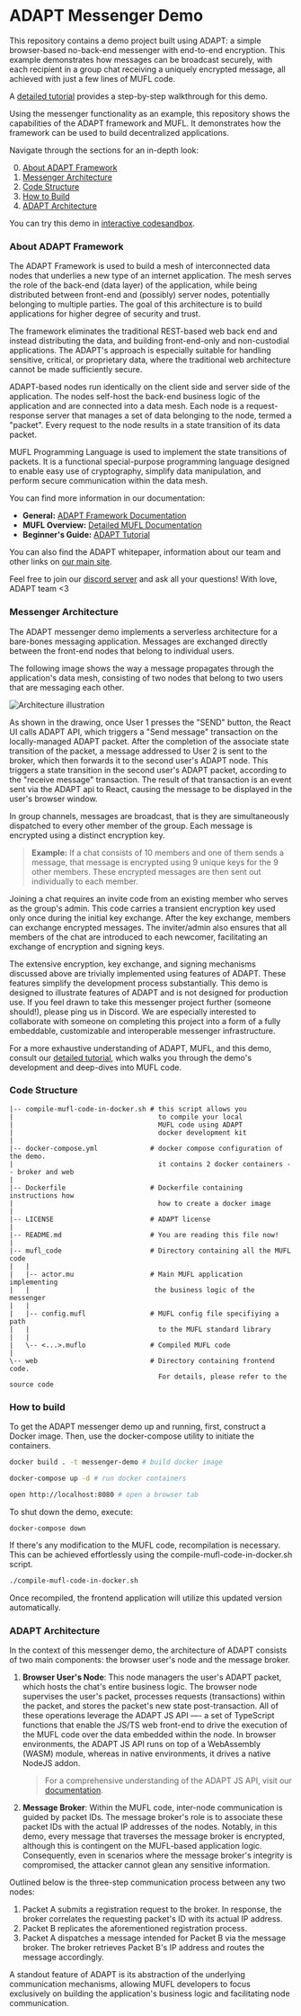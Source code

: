 # ADAPT Messenger Demo

This repository contains a demo project built using ADAPT: a simple browser-based no-back-end messenger with end-to-end encryption. This example demonstrates how messages can be broadcast securely, with each recipient in a group chat receiving a uniquely encrypted message, all achieved with just a few lines of MUFL code.

A [detailed tutorial](https://docs.adaptframework.solutions/release/0.2/messenger-tutorial-1.html) provides a step-by-step walkthrough for this demo.

Using the messenger functionality as an example, this repository shows the capabilities of the ADAPT framework and MUFL. It demonstrates how the framework can be used to build decentralized applications. 

Navigate through the sections for an in-depth look:

0. [About ADAPT Framework](#about-adapt-framework)
1. [Messenger Architecture](#messenger-architecture)
2. [Code Structure](#code-structure)
3. [How to Build](#how-to-build)
4. [ADAPT Architecture](#adapt-architecture)

You can try this demo in [interactive codesandbox](https://codesandbox.io/p/github/adapt-toolkit/adapt-hello-world-example/release-0.2?file=/.codesandbox/README.md:1,1).

### **About ADAPT Framework**

The ADAPT Framework is used to build a mesh of interconnected data nodes that underlies a new type of an internet application. The mesh serves the role of the back-end (data layer) of the application, while being distributed between front-end and (possibly) server nodes, potentially belonging to multiple parties. The goal of this architecture is to build applications for higher degree of security and trust. 

The framework eliminates the traditional REST-based web back end and instead distributing the data, and building front-end-only and non-custodial applications. The ADAPT's approach is especially suitable for handling sensitive, critical, or proprietary data, where the traditional web architecture cannot be made sufficiently secure. 

ADAPT-based nodes run identically on the client side and server side of the application. The nodes self-host the back-end business logic of the application and are connected into a data mesh. Each node is a request-response server that manages a set of data belonging to the node, termed a "packet". Every request to the node results in a state transition of its data packet. 

MUFL Programming Language is used to implement the state transitions of packets. It is a functional special-purpose programming language designed to enable easy use of cryptography, simplify data manipulation, and perform secure communication within the data mesh. 

You can find more information in our documentation:
- **General:** [ADAPT Framework Documentation](https://docs.adaptframework.solutions/)
- **MUFL Overview:** [Detailed MUFL Documentation](https://docs.adaptframework.solutions/basic-syntax.html)
- **Beginner's Guide:** [ADAPT Tutorial](https://docs.adaptframework.solutions/detailed-build-example.html)

You can also find the ADAPT whitepaper, information about our team and other links on [our main site](https://www.adaptframework.solutions/).

Feel free to join our [discord server](https://discord.gg/VjKSBS2u7H) and ask all your questions! With love, ADAPT team <3

### **Messenger Architecture**

The ADAPT messenger demo implements a serverless architecture for a bare-bones messaging application. Messages are exchanged directly between the front-end nodes that belong to individual users. 

The following image shows the way a message propagates through the application's data mesh, consisting of two nodes that belong to two users that are messaging each other. 

![Architecture illustration](images/architecture.png)

As shown in the drawing, once User 1 presses the "SEND" button, the React UI calls ADAPT API, which triggers a "Send message" transaction on the locally-managed ADAPT packet. After the completion of the associate state transition of the packet, a message addressed to User 2 is sent to the broker, which then forwards it to the second user's ADAPT node. This triggers a state transition in the second user's ADAPT packet, according to the "receive message" transaction. The result of that transaction is an event sent via the ADAPT api to React, causing the message to be displayed in the user's browser window. 

In group channels, messages are broadcast, that is they are simultaneously dispatched to every other member of the group. Each message is encrypted using a distinct encryption key.

> **Example:** If a chat consists of 10 members and one of them sends a message, that message is encrypted using 9 unique keys for the 9 other members. These encrypted messages are then sent out individually to each member.

Joining a chat requires an invite code from an existing member who serves as the group's admin. This code carries a transient encryption key used only once during the initial key exchange. After the key exchange, members can exchange encrypted messages. The inviter/admin also ensures that all members of the chat are introduced to each newcomer, facilitating an exchange of encryption and signing keys.

The extensive encryption, key exchange, and signing mechanisms discussed above are trivially implemented using features of ADAPT. These features simplify the development process substantially. This demo is designed to illustrate features of ADAPT and is not designed for production use. If you feel drawn to take this messenger project further (someone should!), please ping us in Discord. We are especially interested to collaborate with someone on completing this project into a form of a fully embeddable, customizable and interoperable messenger infrastructure. 

For a more exhaustive understanding of ADAPT, MUFL, and this demo, consult our [detailed tutorial](https://docs.adaptframework.solutions/release/0.2/messenger-tutorial-1.html), which walks you through the demo's development and deep-dives into MUFL code.

### **Code Structure**

```
|-- compile-mufl-code-in-docker.sh # this script allows you 
|                                    to compile your local
|                                    MUFL code using ADAPT 
|                                    docker development kit
|
|-- docker-compose.yml             # docker compose configuration of the demo.
|                                    it contains 2 docker containers -- broker and web
|
|-- Dockerfile                     # Dockerfile containing instructions how 
|                                    how to create a docker image          
|
|-- LICENSE                        # ADAPT license
|
|-- README.md                      # You are reading this file now!
|
|-- mufl_code                      # Directory containing all the MUFL code
|   |
|   |-- actor.mu                   # Main MUFL application implementing 
|   |                               the business logic of the messenger 
|   |
|   |-- config.mufl                # MUFL config file specifiying a path
|   |                                to the MUFL standard library
|   |
|   \-- <...>.muflo                # Compiled MUFL code
|
\-- web                            # Directory containing frontend code.
                                     For details, please refer to the source code
```


### **How to build**

To get the ADAPT messenger demo up and running, first, construct a Docker image. Then, use the docker-compose utility to initiate the containers.

```bash
docker build . -t messenger-demo # build docker image

docker-compose up -d # run docker containers

open http://localhost:8080 # open a browser tab
```

To shut down the demo, execute:

```
docker-compose down
```

If there's any modification to the MUFL code, recompilation is necessary. This can be achieved effortlessly using the compile-mufl-code-in-docker.sh script.

```bash 
./compile-mufl-code-in-docker.sh
```

Once recompiled, the frontend application will utilize this updated version automatically.

### **ADAPT Architecture**

In the context of this messenger demo, the architecture of ADAPT consists of two main components: the browser user's node and the message broker.

1. **Browser User's Node**: This node managers the user's ADAPT packet, which hosts the chat's entire business logic. The browser node supervises the user's packet, processes requests (transactions) within the packet, and stores the packet's new state post-transaction. All of these operations leverage the ADAPT JS API —- a set of TypeScript functions that enable the JS/TS web front-end to drive the execution of the MUFL code over the data embedded within the node. In browser environments, the ADAPT JS API runs on top of a WebAssembly (WASM) module, whereas in native environments, it drives a native NodeJS addon.

   > For a comprehensive understanding of the ADAPT JS API, visit our [documentation](https://docs.adaptframework.solutions/release/0.2/api-reference.html).

2. **Message Broker**: Within the MUFL code, inter-node communication is guided by packet IDs. The message broker's role is to associate these packet IDs with the actual IP addresses of the nodes. Notably, in this demo, every message that traverses the message broker is encrypted, although this is contingent on the MUFL-based application logic. Consequently, even in scenarios where the message broker's integrity is compromised, the attacker cannot glean any sensitive information.

Outlined below is the three-step communication process between any two nodes:

1. Packet A submits a registration request to the broker. In response, the broker correlates the requesting packet's ID with its actual IP address.
2. Packet B replicates the aforementioned registration process.
3. Packet A dispatches a message intended for Packet B via the message broker. The broker retrieves Packet B's IP address and routes the message accordingly.

A standout feature of ADAPT is its abstraction of the underlying communication mechanisms, allowing MUFL developers to focus exclusively on building the application's business logic and facilitating node communication. 
